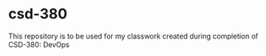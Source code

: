 # csd-380
This repository is to be used for my classwork created during completion of CSD-380: DevOps
